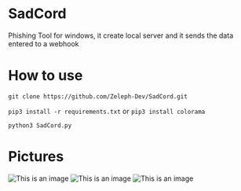 # SadCord
Phishing Tool for windows, it create local server 
and it sends the data entered to a webhook
# How to use 
`git clone https://github.com/Zeleph-Dev/SadCord.git`

`pip3 install -r requirements.txt` or `pip3 install colorama`

`python3 SadCord.py`
# Pictures
![This is an image](https://cdn.discordapp.com/attachments/908312431481217047/908316473888489472/Csssapture.PNG)
![This is an image](https://cdn.discordapp.com/attachments/908312431481217047/908316913711591444/Captdddure.PNG)
![This is an image](https://cdn.discordapp.com/attachments/908312431481217047/908316474685419520/Captggure.PNG)



